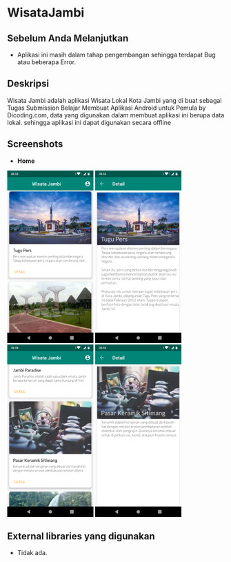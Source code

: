 # WisataJambi

Sebelum Anda Melanjutkan
------
* Aplikasi ini masih dalam tahap pengembangan sehingga terdapat Bug atau beberapa Error.<br>


Deskripsi
---------
Wisata Jambi adalah aplikasi Wisata Lokal Kota Jambi yang di buat sebagai Tugas Submission Belajar Membuat Aplikasi Android untuk Pemula by Dicoding.com, data yang digunakan dalam membuat aplikasi ini berupa data lokal. sehingga aplikasi ini dapat digunakan secara offline


Screenshots
----------
* **Home**<br>
<p float="left">
<img src="https://github.com/ahmadzuh/WisataJambi/blob/master/screenshot/Screenshot_20190915-085349.png" alt="Login" width="200dp" height="400dp">          
<img src="https://github.com/ahmadzuh/WisataJambi/blob/master/screenshot/Screenshot_20190915-085359.png" alt="Detail Blog" width="200dp" height="400dp">
<img src="https://github.com/ahmadzuh/WisataJambi/blob/master/screenshot/Screenshot_20190915-085409.png" alt="Detail Blog" width="200dp" height="400dp">
<img src="https://github.com/ahmadzuh/WisataJambi/blob/master/screenshot/Screenshot_20190915-085416.png" alt="Detail Blog" width="200dp" height="400dp">
</p>




External libraries yang digunakan
----------
* Tidak ada.
